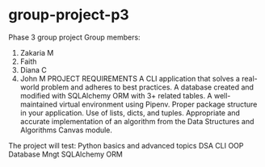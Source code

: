 # group-project-p3
Phase 3 group project
Group members:
1. Zakaria M
2. Faith
3. Diana C
4. John M
PROJECT REQUIREMENTS
A CLI application that solves a real-world problem and adheres to best practices.
A database created and modified with SQLAlchemy ORM with 3+ related tables.
A well-maintained virtual environment using Pipenv.
Proper package structure in your application.
Use of lists, dicts, and tuples.
Appropriate and accurate implementation of an algorithm from the Data Structures and Algorithms Canvas module.

The project will test:
Python basics and advanced topics
DSA
CLI
OOP
Database Mngt
SQLAlchemy ORM
